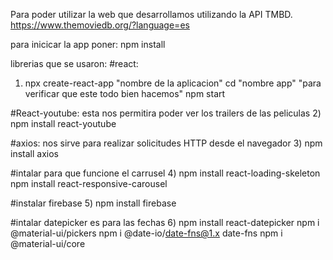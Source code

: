 Para poder utilizar la web que desarrollamos utilizando la API TMBD.
https://www.themoviedb.org/?language=es

para inicicar la app poner: npm install

librerias que se usaron: 
#react:
1) npx create-react-app "nombre de la aplicacion"
cd "nombre app"
"para verificar que este todo bien hacemos" npm start 

#React-youtube: esta nos permitira poder ver los trailers de las peliculas
2) npm install react-youtube

#axios: nos sirve para realizar solicitudes HTTP desde el navegador
3) npm install axios

#intalar para que funcione el carrusel 
4)  npm install react-loading-skeleton
    npm install react-responsive-carousel

#instalar firebase 
5) npm install firebase

#intalar datepicker es para las fechas
6)  npm install react-datepicker
    npm i @material-ui/pickers
    npm i @date-io/date-fns@1.x date-fns
    npm i @material-ui/core

